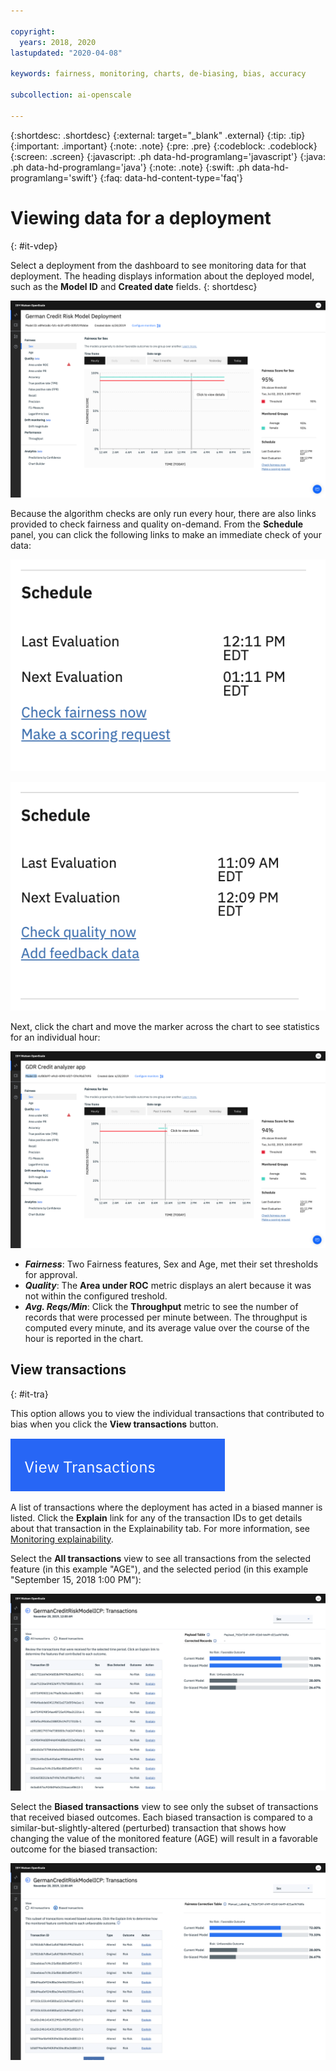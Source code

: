 ```yaml
---

copyright:
  years: 2018, 2020
lastupdated: "2020-04-08"

keywords: fairness, monitoring, charts, de-biasing, bias, accuracy

subcollection: ai-openscale

---
```


{:shortdesc: .shortdesc}
{:external: target="_blank" .external}
{:tip: .tip}
{:important: .important}
{:note: .note}
{:pre: .pre}
{:codeblock: .codeblock}
{:screen: .screen}
{:javascript: .ph data-hd-programlang='javascript'}
{:java: .ph data-hd-programlang='java'}
{:note: .note}
{:swift: .ph data-hd-programlang='swift'}
{:faq: data-hd-content-type='faq'}

# Viewing data for a deployment
{: #it-vdep}

Select a deployment from the dashboard to see monitoring data for that deployment. The heading displays information about the deployed model, such as the **Model ID** and **Created date** fields.
{: shortdesc}

![Time series chart is displayed with hours for one day and a fairness score](images/wos-insight-time-chart.png)

Because the algorithm checks are only run every hour, there are also links provided to check fairness and quality on-demand. From the **Schedule** panel, you can click the following links to make an immediate check of your data:

![check fairness button is shown](images/wos-fairness-button.png)


![check quality button is shown](images/wos-quality-button.png)

Next, click the chart and move the marker across the chart to see statistics for an individual hour:

![Time series chart detail is shown with a specific data point in the chart selected and a tooltip saying to click to view details](images/wos-insight-time-detail.png)

- ***Fairness***: Two Fairness features, Sex and Age, met their set thresholds for approval.
- ***Quality***: The **Area under ROC** metric displays an alert because it was not within the configured treshold.
- ***Avg. Reqs/Min***: Click the **Throughput** metric to see the number of records that were processed per minute between. The throughput is computed every minute, and its average value over the course of the hour is reported in the chart.


## View transactions
{: #it-tra}

This option allows you to view the individual transactions that contributed to bias when you click the **View transactions** button.

![View transactions button is displayed](images/wos-view_transactions.png)

A list of transactions where the deployment has acted in a biased manner is listed. Click the **Explain** link for any of the transaction IDs to get details about that transaction in the Explainability tab. For more information, see [Monitoring explainability](/docs/services/ai-openscale?topic=ai-openscale-ie-ov).

Select the **All transactions** view to see all transactions from the selected feature (in this example "AGE"), and the selected period (in this example "September 15, 2018 1:00 PM"):

![Transaction lists all transactions for a specific data point](images/wos-explain-all-transactions.png)

Select the **Biased transactions** view to see only the subset of transactions that received biased outcomes. Each biased transaction is compared to a similar-but-slightly-altered (perturbed) transaction that shows how changing the value of the monitored feature (AGE) will result in a favorable outcome for the biased transaction:

![Transaction lists only biased transactions](images/wos-explain-debias-transactions.png)


